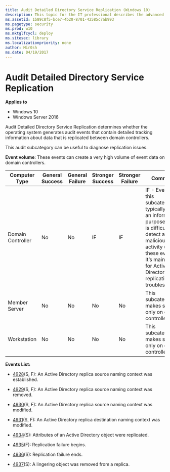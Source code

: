 ```yaml
---
title: Audit Detailed Directory Service Replication (Windows 10)
description: This topic for the IT professional describes the advanced security audit policy setting, Audit Detailed Directory Service Replication, which determines whether the operating system generates audit events that contain detailed tracking information about data that is replicated between domain controllers.
ms.assetid: 1b89c8f5-bce7-4b20-8701-42585c7ab993
ms.pagetype: security
ms.prod: w10
ms.mktglfcycl: deploy
ms.sitesec: library
ms.localizationpriority: none
author: Mir0sh
ms.date: 04/19/2017
---
```


# Audit Detailed Directory Service Replication

**Applies to**
-   Windows 10
-   Windows Server 2016


Audit Detailed Directory Service Replication determines whether the operating system generates audit events that contain detailed tracking information about data that is replicated between domain controllers.

This audit subcategory can be useful to diagnose replication issues.

**Event volume**: These events can create a very high volume of event data on domain controllers.

| Computer Type     | General Success | General Failure | Stronger Success | Stronger Failure | Comments                                                                                                                                                                                                            |
|-------------------|-----------------|-----------------|------------------|------------------|---------------------------------------------------------------------------------------------------------------------------------------------------------------------------------------------------------------------|
| Domain Controller | No              | No              | IF               | IF               | IF - Events in this subcategory typically have an informational purpose and it is difficult to detect any malicious activity using these events. It’s mainly used for Active Directory replication troubleshooting. |
| Member Server     | No              | No              | No               | No               | This subcategory makes sense only on domain controllers.                                                                                                                                                            |
| Workstation       | No              | No              | No               | No               | This subcategory makes sense only on domain controllers.                                                                                                                                                            |

**Events List:**

-   [4928](event-4928.md)(S, F): An Active Directory replica source naming context was established.

-   [4929](event-4929.md)(S, F): An Active Directory replica source naming context was removed.

-   [4930](event-4930.md)(S, F): An Active Directory replica source naming context was modified.

-   [4931](event-4931.md)(S, F): An Active Directory replica destination naming context was modified.

-   [4934](event-4934.md)(S): Attributes of an Active Directory object were replicated.

-   [4935](event-4935.md)(F): Replication failure begins.

-   [4936](event-4936.md)(S): Replication failure ends.

-   [4937](event-4937.md)(S): A lingering object was removed from a replica.

